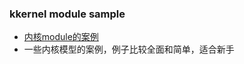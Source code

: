 ### kkernel module sample
* [内核module的案例](https://github.com/sysprog21/lkmpg)
* 一些内核模型的案例，例子比较全面和简单，适合新手 



